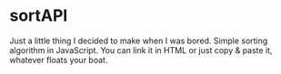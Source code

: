 # sortAPI
Just a little thing I decided to make when I was bored. Simple sorting algorithm in JavaScript. You can link it in HTML or just copy & paste it, whatever floats your boat.
